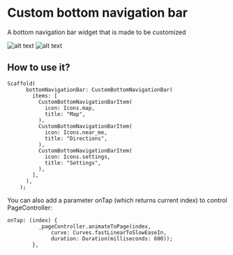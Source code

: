 # Custom bottom navigation bar

A bottom navigation bar widget that is made to be customized 

![alt text](https://firebasestorage.googleapis.com/v0/b/looseweight-31bfd.appspot.com/o/plugin%2Fezgif-6-9387a6e9dd24.gif?alt=media&token=50e3e48f-92a4-4487-b7ea-531ecc008a63 "GIF1")
![alt text](https://firebasestorage.googleapis.com/v0/b/looseweight-31bfd.appspot.com/o/plugin%2Fezgif-6-d15351a12185.gif?alt=media&token=5b592fb9-f737-43e2-91f2-465cce11e3ff "GIF1")


## How to use it?
	
~~~~
Scaffold(
      bottomNavigationBar: CustomBottomNavigationBar(
        items: [
          CustomBottomNavigationBarItem(
            icon: Icons.map,
            title: "Map",
          ),
          CustomBottomNavigationBarItem(
            icon: Icons.near_me,
            title: "Directions",
          ),
          CustomBottomNavigationBarItem(
            icon: Icons.settings,
            title: "Settings",
          ),
        ],
      ),
    );
~~~~

You can also add a parameter onTap (which returns current index) to control PageController:

~~~~
onTap: (index) {
          _pageController.animateToPage(index,
              curve: Curves.fastLinearToSlowEaseIn,
              duration: Duration(milliseconds: 600));
        },
~~~~
